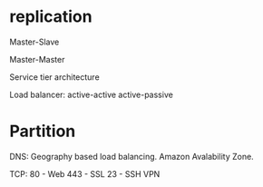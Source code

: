 # replication

Master-Slave

Master-Master

Service tier architecture

Load balancer:
active-active
active-passive

# Partition

DNS:
Geography based load balancing.
Amazon Avalability Zone.

TCP:
80 - Web
443 - SSL
23 - SSH
VPN
